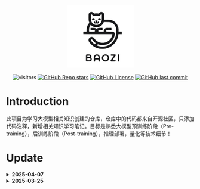 <div align="center">

![logo](./images/logo.png)

</div>

<div align="center">

![visitors](https://visitor-badge.laobi.icu/badge?page_id=zhumaidang.baozi)
[![GitHub Repo stars](https://img.shields.io/github/stars/zhumaidang/baozi?style=social)](https://github.com/zhumaidang/baozi/stargazers)
[![GitHub License](https://img.shields.io/github/license/zhumaidang/baozi)](https://github.com/zhumaidang/baozi/blob/dev/LICENSE)
[![GitHub last commit](https://img.shields.io/github/last-commit/zhumaidang/baozi)](https://github.com/zhumaidang/baozi/commits/dev)

</div>

# Introduction

此项目为学习大模型相关知识创建的仓库，仓库中的代码都来自开源社区，只添加代码注释，新增相关知识学习笔记。目标是熟悉大模型预训练阶段（Pre-training），后训练阶段（Post-training），推理部署，量化等技术细节！



# Update

<details close>
<summary> <b>2025-04-07</b></summary>
- 分布式训练：单机多卡分布式训练

</details>

<details close>
<summary> <b>2025-03-25</b></summary>

- 分词：基于字符分词、基于词的分词、wordpiece（BPE、BBPE）
- 位置位置：整形编码、零一编码、二进制向量编码、周期函数编码、sin和cos交替编码

</details>



